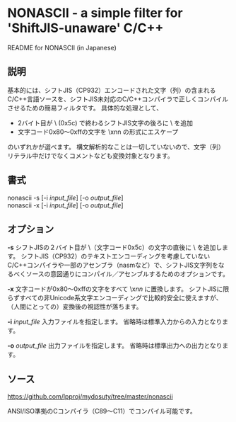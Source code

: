 # NONASCII - a simple filter for 'ShiftJIS-unaware' C/C++

README for NONASCII (in Japanese)


## 説明

基本的には、シフトJIS（CP932）エンコードされた文字（列）の含まれるC/C++言語ソースを、シフトJIS未対応のC/C++コンパイラで正しくコンパイルさせるための簡易フィルタです。
具体的な処理として、

- 2バイト目が \ (0x5c) で終わるシフトJIS文字の後ろに \ を追加
- 文字コード0x80～0xffの文字を \xnn の形式にエスケープ

のいずれかが選べます。
構文解析的なことは一切していないので、文字（列）リテラル中だけでなくコメントなども変換対象となります。


## 書式

  nonascii -s [-i _input_file_] [-o _output_file_]  
  nonascii -x [-i _input_file_] [-o _output_file_]  

## オプション

**-s**
シフトJISの２バイト目が \（文字コード0x5c）の文字の直後に \ を追加します。
シフトJIS（CP932）のテキストエンコーディングを考慮していないC/C++コンパイラや一部のアセンブラ（nasmなど）で、シフトJIS文字列をなるべくソースの意図通りにコンパイル／アセンブルするためのオプションです。

**-x**
文字コードが0x80～0xffの文字をすべて \x*nn* に置換します。
シフトJISに限らずすべての非Unicode系文字エンコーディングで比較的安全に使えますが、（人間にとっての）変換後の視認性が落ちます。

**-i** _input_file_
入力ファイルを指定します。
省略時は標準入力からの入力となります。

**-o** _output_file_
出力ファイルを指定します。
省略時は標準出力への出力となります。


## ソース

https://github.com/lpproj/mydosuty/tree/master/nonascii

ANSI/ISO準拠のCコンパイラ（C89～C11）でコンパイル可能です。

